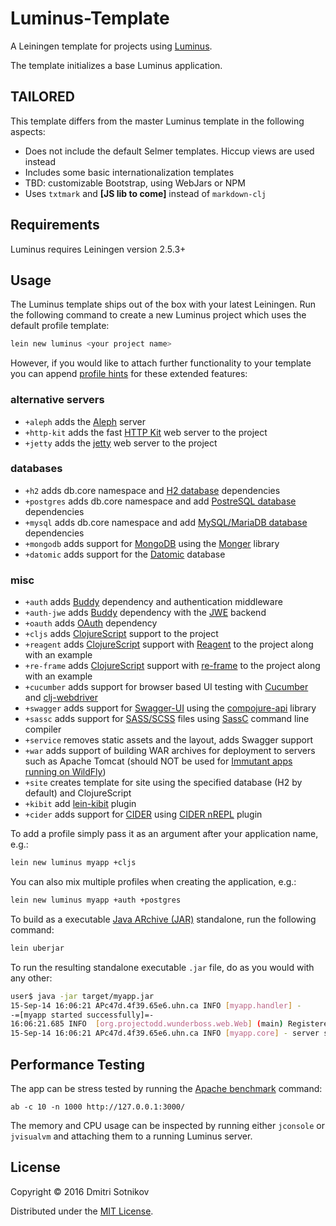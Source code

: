 # Luminus-Template

A Leiningen template for projects using [Luminus](http://www.luminusweb.net/).

The template initializes a base Luminus application.

## TAILORED

This template differs from the master Luminus template in the following
aspects:

* Does not include the default Selmer templates. Hiccup views are used instead
* Includes some basic internationalization templates
* TBD: customizable Bootstrap, using WebJars or NPM
* Uses `txtmark` and **[JS lib to come]** instead of `markdown-clj`

## Requirements

Luminus requires Leiningen version 2.5.3+

## Usage

The Luminus template ships out of the box with your latest Leiningen. Run the following
command to create a new Luminus project which uses the default profile template:

```bash
lein new luminus <your project name>
```

However, if you would like to attach further functionality to your template you can append [profile hints][ph] for these extended features:

### alternative servers

* `+aleph` adds the [Aleph](https://github.com/ztellman/aleph) server
* `+http-kit` adds the fast [HTTP Kit](http://www.http-kit.org/) web server to the project
* `+jetty` adds the [jetty](https://github.com/mpenet/jet) web server to the project

### databases

* `+h2` adds db.core namespace and [H2 database][h2] dependencies
* `+postgres` adds db.core namespace and add [PostreSQL database][pg] dependencies
* `+mysql` adds db.core namespace and add [MySQL/MariaDB database][my] dependencies
* `+mongodb` adds support for [MongoDB][mongo] using the [Monger][monger] library
* `+datomic` adds support for the [Datomic](http://www.datomic.com/) database

### misc

* `+auth` adds [Buddy](https://github.com/funcool/buddy) dependency and authentication middleware
* `+auth-jwe` adds [Buddy](https://github.com/funcool/buddy) dependency with the [JWE](https://jwcrypto.readthedocs.io/en/stable/jwe.html) backend
* `+oauth` adds [OAuth](https://github.com/mattrepl/clj-oauth) dependency
* `+cljs` adds [ClojureScript][cljs] support to the project
* `+reagent` adds [ClojureScript][cljs] support with [Reagent](https://reagent-project.github.io/) to the project along with an example
* `+re-frame` adds [ClojureScript][cljs] support with [re-frame](https://github.com/Day8/re-frame) to the project along with an example
* `+cucumber` adds support for browser based UI testing with [Cucumber][cucumber] and [clj-webdriver][clj-webdriver]
* `+swagger` adds support for [Swagger-UI](https://github.com/swagger-api/swagger-ui) using the [compojure-api](https://github.com/metosin/compojure-api) library
* `+sassc` adds support for [SASS/SCSS](http://sass-lang.com/) files using [SassC](http://github.com/sass/sassc) command line compiler
* `+service` removes static assets and the layout, adds Swagger support
* `+war` adds support of building WAR archives for deployment to servers such as Apache Tomcat (should NOT be used for [Immutant apps running on WildFly][immutant])
* `+site` creates template for site using the specified database (H2 by default) and ClojureScript
*  `+kibit` add [lein-kibit](https://github.com/jonase/kibit) plugin
*  `+cider` adds support for [CIDER](https://github.com/clojure-emacs/cider) using [CIDER nREPL](https://github.com/clojure-emacs/cider-nrepl) plugin

To add a profile simply pass it as an argument after your application name, e.g.:

```bash
lein new luminus myapp +cljs
```

You can also mix multiple profiles when creating the application, e.g.:

```bash
lein new luminus myapp +auth +postgres
```

To build as a executable [Java ARchive (JAR)][jar] standalone, run the following command:

```bash
lein uberjar
```

To run the resulting standalone executable `.jar` file, do as you would with any other:

```bash
user$ java -jar target/myapp.jar
15-Sep-14 16:06:21 APc47d.4f39.65e6.uhn.ca INFO [myapp.handler] -
-=[myapp started successfully]=-
16:06:21.685 INFO  [org.projectodd.wunderboss.web.Web] (main) Registered web context /
15-Sep-14 16:06:21 APc47d.4f39.65e6.uhn.ca INFO [myapp.core] - server started on port: 3002
```

## Performance Testing

The app can be stress tested by running the [Apache benchmark](https://httpd.apache.org/docs/2.2/programs/ab.html) command:

```
ab -c 10 -n 1000 http://127.0.0.1:3000/
```

The memory and CPU usage can be inspected by running either `jconsole` or `jvisualvm` and attaching them to a running Luminus server.

## License

Copyright © 2016 Dmitri Sotnikov

Distributed under the [MIT License](http://opensource.org/licenses/MIT).

[ph]: <http://www.luminusweb.net/docs/profiles.md>
[tbs]: <http://twitter.github.io/bootstrap/>
[cljs]: <https://github.com/clojure/clojurescript>
[h2]: <http://www.h2database.com/html/main.html>
[pg]: <http://www.postgresql.org/>
[my]: <https://mariadb.org/>
[dc]: <https://www.dailycred.com/>
[kit]: <http://http-kit.org/>
[war]: <http://en.wikipedia.org/wiki/WAR_file_format_(Sun)>
[jar]: <http://en.wikipedia.org/wiki/Jar_file>
[cucumber]: <http://cukes.info>
[clj-webdriver]: <https://github.com/semperos/clj-webdriver>
[mongo]: <http://www.mongodb.com>
[monger]: <http://clojuremongodb.info>
[immutant]: <http://www.luminusweb.net/docs/deployment.md#deploying_to_wildfly>
